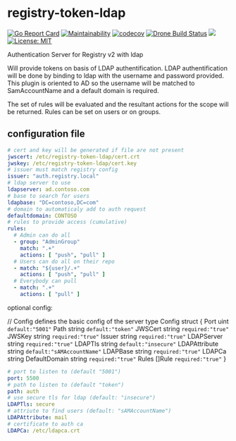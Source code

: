 # registry-token-ldap

[![Go Report Card](https://goreportcard.com/badge/github.com/cblomart/registry-token-ldap)](https://goreportcard.com/report/github.com/cblomart/registry-token-ldap) [![Maintainability](https://api.codeclimate.com/v1/badges/1b846ff830e068ea7658/maintainability)](https://codeclimate.com/github/cblomart/registry-token-ldap/maintainability) [![codecov](https://codecov.io/gh/cblomart/registry-token-ldap/branch/master/graph/badge.svg)](https://codecov.io/gh/cblomart/registry-token-ldap) [![Drone Build Status](https://drone.blomart.net/api/badges/cblomart/registry-token-ldap/status.svg)](https://drone.blomart.net/cblomart/registry-token-ldap) [![](https://images.microbadger.com/badges/image/cblomart/registry-token-ldap.svg)](https://microbadger.com/images/cblomart/registry-token-ldap "Get your own image badge on microbadger.com") [![License: MIT](https://img.shields.io/badge/License-MIT-yellow.svg)](https://opensource.org/licenses/MIT)

Authentication Server for Registry v2 with ldap

Will provide tokens on basis of LDAP authentification.
LDAP authentification will be done by binding to ldap with the username and password provided.
This plugin is oriented to AD so the username will be matched to SamAccountName and a default domain is required.

The set of rules will be evaluated and the resultant actions for the scope will be returned.
Rules can be set on users or on groups.

## configuration file

```yaml
# cert and key will be generated if file are not present
jwscert: /etc/registry-token-ldap/cert.crt
jwskey: /etc/registry-token-ldap/cert.key
# issuer must match registry config
issuer: "auth.registry.local"
# ldap server to use
ldapserver: ad.contoso.com
# base to search for users
ldapbase: "DC=contoso,DC=com"
# domain to automaticaly add to auth request
defaultdomain: CONTOSO
# rules to provide access (cumulative)
rules:
  # Admin can do all
  - group: "AdminGroup"
    match: ".+"
    actions: [ "push", "pull" ]
  # Users can do all on their repo
  - match: "${user}/.+"
    actions: [ "push", "pull" ]
  # Everybody can pull
  - match: ".+"
    actions: [ "pull" ]
```

optional config:

// Config defines the basic config of the server
type Config struct {
	Port          uint   `default:"5001"`
	Path          string `default:"token"`
	JWSCert       string `required:"true"`
	JWSKey        string `required:"true"`
	Issuer        string `required:"true"`
	LDAPServer    string `required:"true"`
	LDAPTls       string `default:"insecure"`
	LDAPAttribute string `default:"sAMAccountName"`
	LDAPBase      string `required:"true"`
	LDAPCa        string
	DefaultDomain string `required:"true"`
	Rules         []Rule `required:"true"`
}
```yaml
# port to listen to (default "5001")
port: 5500
# path to listen to (default "token")
path: auth
# use secure tls for ldap (default: "insecure")
LDAPTls: secure
# attriute to find users (default: "sAMAccountName")
LDAPAttribute: mail 
# certificate to auth ca
LDAPCa: /etc/ldapca.crt
```